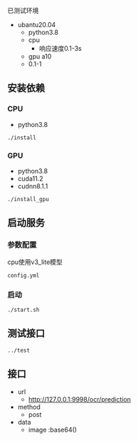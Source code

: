 已测试环境
- ubantu20.04
  - python3.8
  - cpu
    - 响应速度0.1-3s
  - gpu a10
  -  0.1-1
## 安装依赖
### CPU
  - python3.8

`./install`
### GPU
 - python3.8
 - cuda11.2
 - cudnn8.1.1
  
`./install_gpu`
## 启动服务
### 参数配置
cpu使用v3_lite模型

  `config.yml`
### 启动
`./start.sh`
## 测试接口
`../test`

## 接口
- url 
  - http://127.0.0.1:9998/ocr/prediction
- method
  - post
- data
  - image :base64()
